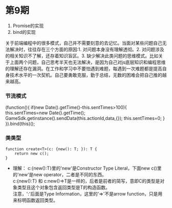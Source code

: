# 第9期

1. Promise的实现
2. bind的实现

关于前端编程中的很多模式，自己并不需要刻意的去记忆。当面对某些问题自己无法解决时，往往存在三个方面的原因:1. 对问题本身没有理解透彻。2. 对问题涉及的相关知识不了解，还存着知识盲区。3. 缺少解决此类问题的思维模式。比如关于上面两个问题，自己思考半天也无法解决，是因为自己对js底层知识和编程思维的理解还存在漏洞。在工作和学习中不要怕遇到难题，每遇到一次难题都是提高自身技术水平的一次契机。自己要勇敢克服，勤于总结，无数的困难会把自己推的越来越高。


### 节流模式
(function(){
    if(new Date().getTime()-this.sentTimes>100){
        this.sentTimes=new Date().getTime();           
        GameSdk.getinstance().sendData(this.actionId,data,{});
        this.sentTimes=0;
    }
}).bind(this)();


### 类类型
```typesctipt
function create<T>(c: {new(): T; }): T {
    return new c();
}
```
* 理解：
c:{new():T}里的'new'是Constructor Type Literal，下面new c()里的'new'是new operator，二者是不同的东西。<br>
c:{new():T} 和 c:new()=>T是一样的，后者是前者的简写，意即C的类型是对象类型且这个对象包含返回类型是T的构造函数。<br>
注意，':'后面是Type Information，这里的'=>'不是arrow function，只是用来标明函数返回类型。


